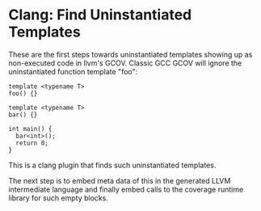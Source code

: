 Clang: Find Uninstantiated Templates
====================================

These are the first steps towards uninstantiated templates showing up as
non-executed code in llvm's GCOV.  Classic GCC GCOV will ignore the uninstantiated
function template "foo":

    template <typename T>
    foo() {}
    
    template <typename T>
    bar() {}
    
    int main() {
      bar<int>();
      return 0;
    }

This is a clang plugin that finds such uninstantiated templates.

The next step is to embed meta data of this in the generated LLVM intermediate
language and finally embed calls to the coverage runtime library for such
empty blocks.
